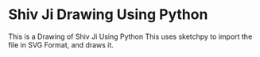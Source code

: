 # Shiv Ji Drawing Using Python
This is a Drawing of Shiv Ji Using Python
This uses sketchpy to import the file in SVG Format, and draws it.
